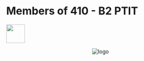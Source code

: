 # Members of 410 - B2 PTIT
<a href="https://github.com/Haidzls"><img src="https://avatars.githubusercontent.com/u/126528259?v=4" width="50" height="50" border-radius="50"></a>

<p align="center">
<img src="https://github.com/thanhquyet24ptit/410_server/blob/main/public/images/title-logo.png" alt="logo">
